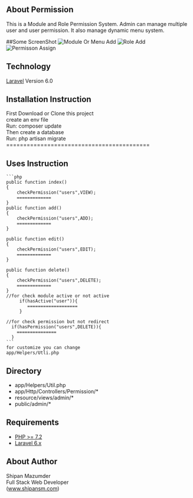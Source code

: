 
## About Permission

This is a Module and Role Permission System. Admin can manage multiple user and user permission. It also manage dynamic menu system.

##Some ScreenShot
    ![Module Or Menu Add](https://i.imgur.com/Bklz24F.png)
    ![Role Add](https://i.imgur.com/4RJKlZu.png)
    ![Permisson Assign](https://i.imgur.com/Ej0Tzvx.png)

## Technology
[Laravel](https://laravel.com)
Version 6.0
## Installation Instruction
   First Download or Clone this project<br/>
    create an env file <br/>
    Run: composer update<br/>
    Then create a database</br>
    Run: php artisan migrate
    ==========================================
 ## Uses Instruction
    ```php
    public function index()
    {
        checkPermission("users",VIEW);
        =============
    }
    public function add()
    {
        checkPermission("users",ADD);
        =============
    }
    
    public function edit()
    {
        checkPermission("users",EDIT);
        =============
    }
    
    public function delete()
    {
        checkPermission("users",DELETE);
        =============
    }
    //for check module active or not active
         if(hasActive("user")){
            ===================
         }
        
    //for check permission but not redirect
      if(hasPermission("users",DELETE)){
        ===============
      }
    ```
    for customize you can change 
    app/Helpers/Utli.php
 ## Directory
 <ul>
    <li>app/Helpers/Util.php</li>
    <li>app/Http/Controllers/Permission/*</li>
    <li>resource/views/admin/*</li>
    <li>public/admin/*</li>
 </ul>
  
 ## Requirements
- [PHP >= 7.2](http://php.net/)
- [Laravel 6.x](https://github.com/laravel/framework)

## About Author
Shipan Mazumder<br>
Full Stack Web Developer<br>
(www.shipansm.com)

